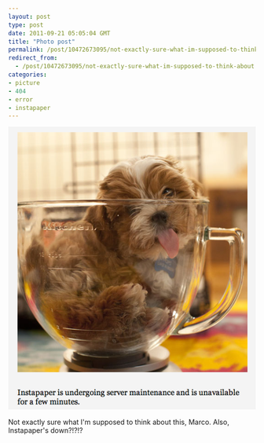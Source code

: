 ```yaml
---
layout: post
type: post
date: 2011-09-21 05:05:04 GMT
title: "Photo post"
permalink: /post/10472673095/not-exactly-sure-what-im-supposed-to-think-about
redirect_from: 
  - /post/10472673095/not-exactly-sure-what-im-supposed-to-think-about
categories:
- picture
- 404
- error
- instapaper
---
```

![](/assets/images/tumblr_lruwsgiL4u1qb098no1_540.png)

Not exactly sure what I'm supposed to think about this, Marco. Also, Instapaper's down?!?!?